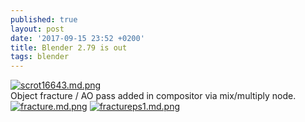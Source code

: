 ```yaml
---
published: true
layout: post
date: '2017-09-15 23:52 +0200'
title: Blender 2.79 is out
tags: blender
---
```

[![scrot16643.md.png](//cdn.scrot.moe/images/2017/09/15/scrot16643.md.png)](//cdn.scrot.moe/images/2017/09/15/scrot16643.png)  
Object fracture / AO pass added in compositor via mix/multiply node.  
[![fracture.md.png](//cdn.scrot.moe/images/2017/09/16/fracture.md.png)](//cdn.scrot.moe/images/2017/09/16/fracture.png)
[![fractureps1.md.png](//cdn.scrot.moe/images/2017/09/18/fractureps1.md.png)](//cdn.scrot.moe/images/2017/09/18/fractureps1.png)
